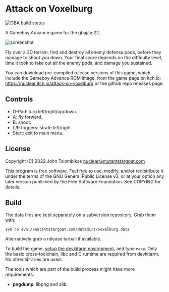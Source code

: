 Attack on Voxelburg
===================

![GBA build status](https://github.com/MutantStargoat/voxelburg/actions/workflows/build_gba.yml/badge.svg)

A Gameboy Advance game for the gbajam22.

![screenshot](http://nuclear.mutantstargoat.com/sw/games/voxelburg/img/gameshot1-2x.png)

Fly over a 3D terrain, find and destroy all enemy defense pods, before they
manage to shoot you down. Your final score depends on the difficulty level, time
it took to take out all the enemy pods, and damage you sustained.

You can download pre-compiled release versions of this game, which include the
Gameboy Advance ROM image, from the game page on itch.io:
https://nuclear.itch.io/attack-on-voxelburg
or the github repo releases page.

Controls
--------
  - D-Pad: turn left/right/up/down.
  - A: fly forward.
  - B: shoot.
  - L/R triggers: strafe left/right.
  - Start: exit to main menu.

License
-------
Copyright (C) 2022 John Tsiombikas <nuclear@mutantstargoat.com>

This program is free software. Feel free to use, modify, and/or redistribute it
under the terms of the GNU General Public License v3, or at your option any
later version published by the Free Software Foundation. See COPYING for
details.

Build
-----
The data files are kept separately on a subversion repository. Grab them with:

    svn co svn://mutantstargoat.com/datadirs/voxelburg data

Alternatively grab a release tarball if available.

To build the game,
[setup the devkitarm environment](https://devkitpro.org/wiki/Getting_Started),
and type `make`. Only the basic cross-toolchain, libc and C runtime are required
from devkitarm. No other libraries are used.

The tools which are part of the build process might have more requirements:

  - **pngdump**: libpng and zlib.

